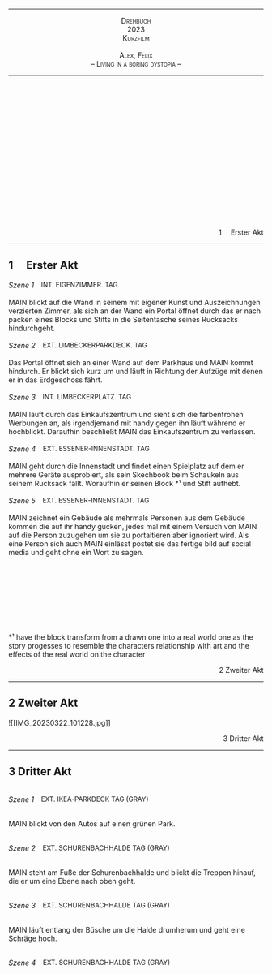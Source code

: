 <br><br><br><br><br><br><br><br><br><br><br><br><br><br><br><br>

---

<div style="font-variant:small-caps;text-align:center"> Drehbuch</div>
<div style="font-variant:small-caps;text-align:center"> 2023</div>
<div style="font-variant:small-caps;text-align:center"> Kurzfilm</div>
<div style="visibility:hidden">a</div>
<div style="font-variant:small-caps;text-align:center"> Alex, Felix</div>
<div style="font-variant:small-caps;text-align:center"> – Living in a boring dystopia –</div>

---

<br><br><br><br><br><br><br><br><br><br><br><br><br><br><br><br>












<div align="right">1   Erster Akt</div>

---
## 1   Erster Akt 
<div style="display:flex;"><div style="font-style:italic">Szene 1 </div>  
<div style="font-size:small">INT. EIGENZIMMER. TAG </div></div>
<div style="visibility:hidden">a</div>
 MAIN blickt auf die Wand in seinem mit eigener Kunst und Auszeichnungen verzierten Zimmer, als sich an der Wand ein Portal öffnet durch das er nach packen eines Blocks und Stifts in die Seitentasche seines Rucksacks hindurchgeht.
 <div style="visibility:hidden">a</div>
<div style="display:flex;"><div style="font-style:italic">Szene 2 </div>  
<div style="font-size:small">EXT. LIMBECKERPARKDECK. TAG </div></div>
<div style="visibility:hidden">a</div>
Das Portal öffnet sich an einer Wand auf dem Parkhaus und MAIN kommt hindurch. Er blickt sich kurz um und läuft in Richtung der Aufzüge mit denen er in das Erdgeschoss fährt. 
 <div style="visibility:hidden">a</div>
<div style="display:flex;"><div style="font-style:italic">Szene 3 </div>  
<div style="font-size:small">INT. LIMBECKERPLATZ. TAG </div></div>
<div style="visibility:hidden">a</div>
MAIN läuft durch das Einkaufszentrum und sieht sich die farbenfrohen 
Werbungen an, als irgendjemand mit handy gegen ihn läuft während er hochblickt. Daraufhin beschließt MAIN das Einkaufszentrum zu verlassen.

 <div style="visibility:hidden">a</div>
<div style="display:flex;"><div style="font-style:italic">Szene 4 </div>  
<div style="font-size:small">EXT. ESSENER-INNENSTADT. TAG </div></div>
<div style="visibility:hidden">a</div>
MAIN geht durch die Innenstadt und findet einen Spielplatz auf dem er mehrere Geräte ausprobiert, als sein Skechbook beim Schaukeln aus seinem Rucksack fällt. Woraufhin er seinen Block *¹ und Stift aufhebt.   

 <div style="visibility:hidden">a</div>
<div style="display:flex;"><div style="font-style:italic">Szene 5 </div>  
<div style="font-size:small">EXT. ESSENER-INNENSTADT. TAG </div></div>
<div style="visibility:hidden">a</div>
MAIN zeichnet ein Gebäude als mehrmals Personen aus dem Gebäude kommen die auf ihr handy gucken, jedes mal mit einem Versuch von MAIN auf die Person zuzugehen um sie zu portaitieren aber ignoriert wird. Als eine Person sich auch MAIN einlässt postet sie das fertige bild auf social media und geht ohne ein Wort zu sagen.


<br><br><br><br><br><br><br><br>
\*¹ have the block transform from a drawn one into a real world one as the story progesses to resemble the characters relationship with art and the effects of the real world on the character 


<div align="right">2 Zweiter Akt</div>

---
## 2 Zweiter Akt

![[IMG_20230322_101228.jpg]]

<div align="right">3 Dritter Akt</div>

---
## 3 Dritter Akt

<div style="visibility:hidden">a</div>
<div style="display:flex;"><div style="font-style:italic">Szene 1 </div>  
<div style="font-size:small"> EXT. IKEA-PARKDECK TAG (GRAY) </div></div>
<div style="visibility:hidden">a</div>

MAIN blickt von den Autos auf einen grünen Park.

<div style="visibility:hidden">a</div>
<div style="display:flex;"><div style="font-style:italic">Szene 2 </div>  
<div style="font-size:small"> EXT. SCHURENBACHHALDE TAG (GRAY) </div></div>
<div style="visibility:hidden">a</div>

MAIN steht am Fuße der Schurenbachhalde und blickt die Treppen hinauf, die er um eine Ebene nach oben geht. 

<div style="visibility:hidden">a</div>
<div style="display:flex;"><div style="font-style:italic">Szene 3 </div>  
<div style="font-size:small"> EXT.  SCHURENBACHHALDE TAG (GRAY) </div></div>
<div style="visibility:hidden">a</div>

MAIN läuft entlang der Büsche um die Halde drumherum und geht eine Schräge hoch.

<div style="visibility:hidden">a</div>
<div style="display:flex;"><div style="font-style:italic">Szene 4 </div>  
<div style="font-size:small"> EXT.  SCHURENBACHHALDE TAG (GRAY) </div></div>
<div style="visibility:hidden">a</div>




